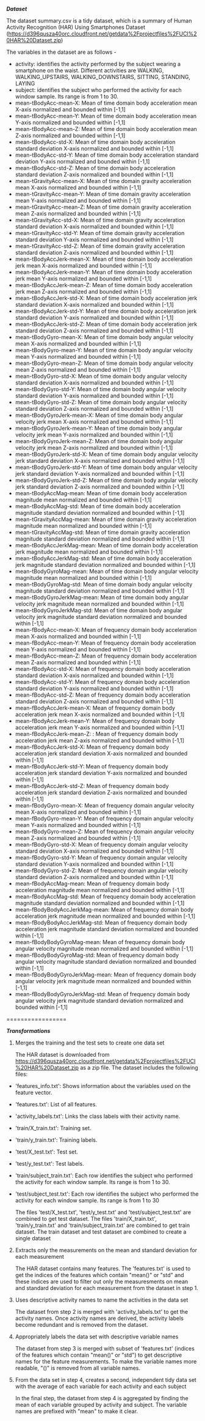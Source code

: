 ***Dataset***

The dataset summary.csv is a tidy dataset, which is a summary of Human Activity Recognition (HAR) Using Smartphones Dataset (https://d396qusza40orc.cloudfront.net/getdata%2Fprojectfiles%2FUCI%20HAR%20Dataset.zip)

The variables in the dataset are as follows - 

- activity: identifies the activity performed by the subject wearing a smartphone on the waist. Different activities are WALKING, WALKING_UPSTAIRS, WALKING_DOWNSTAIRS, SITTING, STANDING, LAYING
- subject: identifies the subject who performed the activity for each window sample. Its range is from 1 to 30. 
- mean-tBodyAcc-mean-X: Mean of time domain body acceleration mean X-axis normalized and bounded within [-1,1]
- mean-tBodyAcc-mean-Y: Mean of time domain body acceleration mean Y-axis normalized and bounded within [-1,1]
- mean-tBodyAcc-mean-Z: Mean of time domain body acceleration mean Z-axis normalized and bounded within [-1,1]
- mean-tBodyAcc-std-X: Mean of time domain body acceleration standard deviation X-axis normalized and bounded within [-1,1]
- mean-tBodyAcc-std-Y: Mean of time domain body acceleration standard deviation Y-axis normalized and bounded within [-1,1]
- mean-tBodyAcc-std-Z: Mean of time domain body acceleration standard deviation Z-axis normalized and bounded within [-1,1]
- mean-tGravityAcc-mean-X: Mean of time domain gravity acceleration mean X-axis normalized and bounded within [-1,1]
- mean-tGravityAcc-mean-Y: Mean of time domain gravity acceleration mean Y-axis normalized and bounded within [-1,1]
- mean-tGravityAcc-mean-Z: Mean of time domain gravity acceleration mean Z-axis normalized and bounded within [-1,1]
- mean-tGravityAcc-std-X: Mean of time domain gravity acceleration standard deviation X-axis normalized and bounded within [-1,1]
- mean-tGravityAcc-std-Y: Mean of time domain gravity acceleration standard deviation Y-axis normalized and bounded within [-1,1]
- mean-tGravityAcc-std-Z: Mean of time domain gravity acceleration standard deviation Z-axis normalized and bounded within [-1,1]
- mean-tBodyAccJerk-mean-X: Mean of time domain body acceleration jerk mean X-axis normalized and bounded within [-1,1]
- mean-tBodyAccJerk-mean-Y: Mean of time domain body acceleration jerk mean Y-axis normalized and bounded within [-1,1]
- mean-tBodyAccJerk-mean-Z: Mean of time domain body acceleration jerk mean Z-axis normalized and bounded within [-1,1]
- mean-tBodyAccJerk-std-X: Mean of time domain body acceleration jerk standard deviation X-axis normalized and bounded within [-1,1]
- mean-tBodyAccJerk-std-Y: Mean of time domain body acceleration jerk standard deviation Y-axis normalized and bounded within [-1,1]
- mean-tBodyAccJerk-std-Z: Mean of time domain body acceleration jerk standard deviation Z-axis normalized and bounded within [-1,1]
- mean-tBodyGyro-mean-X: Mean of time domain body angular velocity mean X-axis normalized and bounded within [-1,1]
- mean-tBodyGyro-mean-Y: Mean of time domain body angular velocity mean Y-axis normalized and bounded within [-1,1]
- mean-tBodyGyro-mean-Z: Mean of time domain body angular velocity mean Z-axis normalized and bounded within [-1,1]
- mean-tBodyGyro-std-X: Mean of time domain body angular velocity standard deviation X-axis normalized and bounded within [-1,1]
- mean-tBodyGyro-std-Y: Mean of time domain body angular velocity standard deviation Y-axis normalized and bounded within [-1,1]
- mean-tBodyGyro-std-Z: Mean of time domain body angular velocity standard deviation Z-axis normalized and bounded within [-1,1]
- mean-tBodyGyroJerk-mean-X: Mean of time domain body angular velocity jerk mean X-axis normalized and bounded within [-1,1]
- mean-tBodyGyroJerk-mean-Y: Mean of time domain body angular velocity jerk mean Y-axis normalized and bounded within [-1,1]
- mean-tBodyGyroJerk-mean-Z: Mean of time domain body angular velocity jerk mean Z-axis normalized and bounded within [-1,1]
- mean-tBodyGyroJerk-std-X: Mean of time domain body angular velocity jerk standard deviation X-axis normalized and bounded within [-1,1]
- mean-tBodyGyroJerk-std-Y: Mean of time domain body angular velocity jerk standard deviation Y-axis normalized and bounded within [-1,1]
- mean-tBodyGyroJerk-std-Z: Mean of time domain body angular velocity jerk standard deviation Z-axis normalized and bounded within [-1,1]
- mean-tBodyAccMag-mean: Mean of time domain body acceleration magnitude mean normalized and bounded within [-1,1]
- mean-tBodyAccMag-std: Mean of time domain body acceleration magnitude standard deviation normalized and bounded within [-1,1]
- mean-tGravityAccMag-mean: Mean of time domain gravity acceleration magnitude mean normalized and bounded within [-1,1]
- mean-tGravityAccMag-std: Mean of time domain gravity acceleration magnitude standard deviation normalized and bounded within [-1,1]
- mean-tBodyAccJerkMag-mean: Mean of time domain body acceleration jerk magnitude mean normalized and bounded within [-1,1]
- mean-tBodyAccJerkMag-std: Mean of time domain body acceleration jerk magnitude standard deviation normalized and bounded within [-1,1]
- mean-tBodyGyroMag-mean: Mean of time domain body angular velocity magnitude mean normalized and bounded within [-1,1]
- mean-tBodyGyroMag-std: Mean of time domain body angular velocity magnitude standard deviation normalized and bounded within [-1,1]
- mean-tBodyGyroJerkMag-mean: Mean of time domain body angular velocity jerk magnitude mean normalized and bounded within [-1,1]
- mean-tBodyGyroJerkMag-std: Mean of time domain body angular velocity jerk magnitude standard deviation normalized and bounded within [-1,1]
- mean-fBodyAcc-mean-X: Mean of frequency domain body acceleration mean X-axis normalized and bounded within [-1,1]
- mean-fBodyAcc-mean-Y: Mean of frequency domain body acceleration mean Y-axis normalized and bounded within [-1,1]
- mean-fBodyAcc-mean-Z: Mean of frequency domain body acceleration mean Z-axis normalized and bounded within [-1,1]
- mean-fBodyAcc-std-X: Mean of frequency domain body acceleration standard deviation X-axis normalized and bounded within [-1,1]
- mean-fBodyAcc-std-Y: Mean of frequency domain body acceleration standard deviation Y-axis normalized and bounded within [-1,1]
- mean-fBodyAcc-std-Z: Mean of frequency domain body acceleration standard deviation Z-axis normalized and bounded within [-1,1]
- mean-fBodyAccJerk-mean-X: Mean of frequency domain body acceleration jerk mean X-axis normalized and bounded within [-1,1]
- mean-fBodyAccJerk-mean-Y: Mean of frequency domain body acceleration jerk mean Y-axis normalized and bounded within [-1,1]
- mean-fBodyAccJerk-mean-Z: : Mean of frequency domain body acceleration jerk mean Z-axis normalized and bounded within [-1,1]
- mean-fBodyAccJerk-std-X: Mean of frequency domain body acceleration jerk standard deviation X-axis normalized and bounded within [-1,1]
- mean-fBodyAccJerk-std-Y: Mean of frequency domain body acceleration jerk standard deviation Y-axis normalized and bounded within [-1,1]
- mean-fBodyAccJerk-std-Z: Mean of frequency domain body acceleration jerk standard deviation Z-axis normalized and bounded within [-1,1]
- mean-fBodyGyro-mean-X: Mean of frequency domain angular velocity mean X-axis normalized and bounded within [-1,1]
- mean-fBodyGyro-mean-Y: Mean of frequency domain angular velocity mean Y-axis normalized and bounded within [-1,1]
- mean-fBodyGyro-mean-Z: Mean of frequency domain angular velocity mean Z-axis normalized and bounded within [-1,1]
- mean-fBodyGyro-std-X: Mean of frequency domain angular velocity standard deviation X-axis normalized and bounded within [-1,1]
- mean-fBodyGyro-std-Y: Mean of frequency domain angular velocity standard deviation Y-axis normalized and bounded within [-1,1]
- mean-fBodyGyro-std-Z: Mean of frequency domain angular velocity standard deviation Z-axis normalized and bounded within [-1,1]
- mean-fBodyAccMag-mean: Mean of frequency domain body acceleration magnitude mean normalized and bounded within [-1,1]
- mean-fBodyAccMag-std: Mean of frequency domain body acceleration magnitude standard deviation normalized and bounded within [-1,1]
- mean-fBodyBodyAccJerkMag-mean: Mean of frequency domain body acceleration jerk magnitude mean normalized and bounded within [-1,1]
- mean-fBodyBodyAccJerkMag-std: Mean of frequency domain body acceleration jerk magnitude standard deviation normalized and bounded within [-1,1]
- mean-fBodyBodyGyroMag-mean: Mean of frequency domain body angular velocity magnitude mean normalized and bounded within [-1,1]
- mean-fBodyBodyGyroMag-std: Mean of frequency domain body angular velocity magnitude standard deviation normalized and bounded within [-1,1]
- mean-fBodyBodyGyroJerkMag-mean: Mean of frequency domain body angular velocity jerk magnitude mean normalized and bounded within [-1,1]
- mean-fBodyBodyGyroJerkMag-std: Mean of frequency domain body angular velocity jerk magnitude standard deviation normalized and bounded within [-1,1]

=================

***Transformations***

1. Merges the training and the test sets to create one data set

	The HAR dataset is downloaded from https://d396qusza40orc.cloudfront.net/getdata%2Fprojectfiles%2FUCI%20HAR%20Dataset.zip as a zip file. The dataset includes the following files:

- 'features_info.txt': Shows information about the variables used on the feature vector.

- 'features.txt': List of all features.

- 'activity_labels.txt': Links the class labels with their activity name.

- 'train/X_train.txt': Training set.

- 'train/y_train.txt': Training labels.

- 'test/X_test.txt': Test set.

- 'test/y_test.txt': Test labels.

- 'train/subject_train.txt': Each row identifies the subject who performed the activity for each window sample. Its range is from 1 to 30. 

- 'test/subject_test.txt': Each row identifies the subject who performed the activity for each window sample. Its range is from 1 to 30

	The files 'test/X_test.txt', 'test/y_test.txt' and 'test/subject_test.txt' are combined to get test dataset.
	The files 'train/X_train.txt', 'train/y_train.txt' and 'train/subject_train.txt' are combined to get train dataset.
	The train dataset and test dataset are combined to create a single dataset

2. Extracts only the measurements on the mean and standard deviation for each measurement

	The HAR dataset contains many features. The 'features.txt' is used to get the indices of the features which contain "mean()" or "std" and these indices are used to filter out only the measuresments on mean and standard deviation for each measurement from the dataset in step 1.

3. Uses descriptive activity names to name the activities in the data set

	The dataset from step 2 is merged with 'activity_labels.txt' to get the activity names. Once activity names are derived, the activity labels become redundant and is removed from the dataset.

4. Appropriately labels the data set with descriptive variable names

	The dataset from step 3 is merged with subset of 'features.txt' (indices of the features which contain "mean()" or "std") to get descriptive names for the feature measurements. To make the variable names more readable, "()" is removed from all variable names.

5. From the data set in step 4, creates a second, independent tidy data set with the average of each variable for each activity and each subject

	In the final step, the dataset from step 4 is aggregated by finding the mean of each variable grouped by activity and subject. The variable names are prefixed with "mean" to make it clear. 
